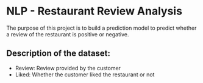 # NLP - Restaurant Review Analysis

The purpose of this project is to build a prediction model to predict whether a review of the restaurant is positive or negative. 

## Description of the dataset:

- Review: Review provided by the customer
- Liked: Whether the customer liked the restaurant or not
